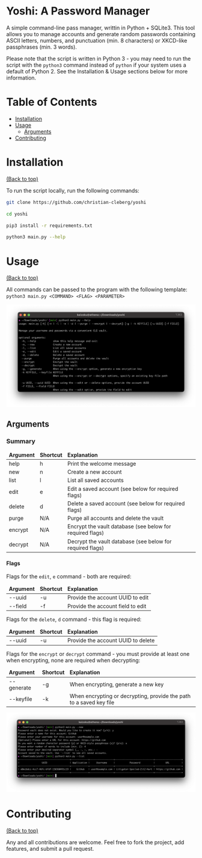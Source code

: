 # Yoshi: A Password Manager

A simple command-line pass manager, writtin in Python + SQLite3. This tool
allows you to manage accounts and generate random passwords containing ASCII
letters, numbers, and punctuation (min. 8 characters) or XKCD-like passphrases
(min. 3 words).

Please note that the script is written in Python 3 - you may need to run the
script with the `python3` command instead of `python` if your system uses a
default of Python 2. See the Installation & Usage sections below for more
information.

# Table of Contents

-   [Installation](#installation)
-   [Usage](#usage)
    -   [Arguments](#arguments)
-   [Contributing](#contributing)

# Installation

[(Back to top)](#table-of-contents)

To run the script locally, run the following commands:

```bash
git clone https://github.com/christian-cleberg/yoshi
```

```bash
cd yoshi
```

```bash
pip3 install -r requirements.txt
```

```bash
python3 main.py --help
```

# Usage

[(Back to top)](#table-of-contents)

All commands can be passed to the program with the following template:  
`python3 main.py <COMMAND> <FLAG> <PARAMETER>`

![Yoshi CLI Help](./examples/yoshi-help.png)

## Arguments

### Summary

<table>
  <thead>
    <tr>
      <td><b>Argument</b></td>
      <td><b>Shortcut</b></td>
      <td><b>Explanation</b></td>
    </tr>
  </thead>
  <tbody>
    <tr>
      <td>help</td>
      <td>h</td>
      <td>Print the welcome message</td>
    </tr>
    <tr>
      <td>new</td>
      <td>n</td>
      <td>Create a new account</td>
    </tr>
    <tr>
      <td>list</td>
      <td>l</td>
      <td>List all saved accounts</td>
    </tr>
    <tr>
      <td>edit</td>
      <td>e</td>
      <td>Edit a saved account (see below for required flags)</td>
    </tr>
    <tr>
      <td>delete</td>
      <td>d</td>
      <td>Delete a saved account (see below for required flags)</td>
    </tr>
    <tr>
      <td>purge</td>
      <td>N/A</td>
      <td>Purge all accounts and delete the vault</td>
    </tr>
    <tr>
      <td>encrypt</td>
      <td>N/A</td>
      <td>Encrypt the vault database (see below for required flags)</td>
    </tr>
    <tr>
      <td>decrypt</td>
      <td>N/A</td>
      <td>Decrypt the vault database (see below for required flags)</td>
    </tr>
  </tbody>
</table>

#### Flags

Flags for the `edit`, `e` command - both are required:

<table>
  <thead>
    <tr>
      <td><b>Argument</b></td>
      <td><b>Shortcut</b></td>
      <td><b>Explanation</b></td>
    </tr>
  </thead>
  <tbody>
    <tr>
      <td>--uuid</td>
      <td>-u</td>
      <td>Provide the account UUID to edit</td>
    </tr>
    <tr>
      <td>--field</td>
      <td>-f</td>
      <td>Provide the account field to edit</td>
    </tr>
  </tbody>
</table>

Flags for the `delete`, `d` command - this flag is required:

<table>
  <thead>
    <tr>
      <td><b>Argument</b></td>
      <td><b>Shortcut</b></td>
      <td><b>Explanation</b></td>
    </tr>
  </thead>
  <tbody>
    <tr>
      <td>--uuid</td>
      <td>-u</td>
      <td>Provide the account UUID to delete</td>
    </tr>
  </tbody>
</table>

Flags for the `encrypt` or `decrypt` command - you must provide at least one
when encrypting, none are required when decrypting:

<table>
  <thead>
    <tr>
      <td><b>Argument</b></td>
      <td><b>Shortcut</b></td>
      <td><b>Explanation</b></td>
    </tr>
  </thead>
  <tbody>
    <tr>
      <td>--generate</td>
      <td>-g</td>
      <td>When encrypting, generate a new key</td>
    </tr>
    <tr>
      <td>--keyfile</td>
      <td>-k</td>
      <td>When encrypting or decrypting, provide the path to a saved key file</td>
    </tr>
  </tbody>
</table>

![Yoshi CLI New Account](./examples/yoshi-example.png)

# Contributing

[(Back to top)](#table-of-contents)

Any and all contributions are welcome. Feel free to fork the project, add
features, and submit a pull request.
